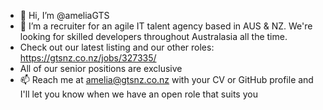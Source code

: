 - 👋 Hi, I’m @ameliaGTS
- 👀 I’m a recruiter for an agile IT talent agency based in AUS & NZ. We're looking for skilled developers throughout Australasia all the time. 
- Check out our latest listing and our other roles: https://gtsnz.co.nz/jobs/327335/
- All of our senior positions are exclusive
- 📫 Reach me at amelia@gtsnz.co.nz with your CV or GitHub profile and I'll let you know when we have an open role that suits you


<!---
ameliaGTS/ameliaGTS is a ✨ special ✨ repository because its `README.md` (this file) appears on your GitHub profile.
You can click the Preview link to take a look at your changes.
--->

